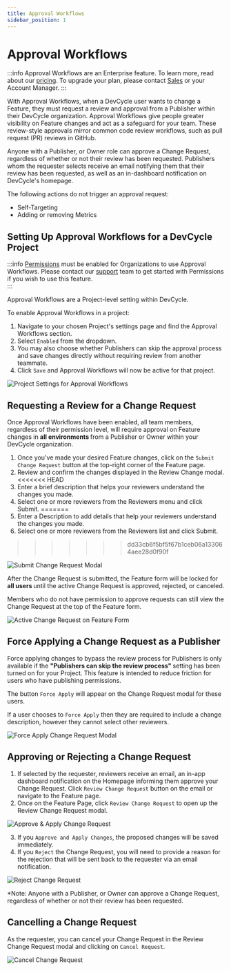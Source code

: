 ```yaml
---
title: Approval Workflows
sidebar_position: 1
---
```


# Approval Workflows

:::info
Approval Workflows are an Enterprise feature. To learn more, read about our [pricing](https://devcycle.com/pricing). To upgrade your plan, please contact [Sales](mailto:sales@devcycle.com) or your Account Manager. 
:::

With Approval Workflows, when a DevCycle user wants to change a Feature, they must request a review and approval from a Publisher within their DevCycle organization. Approval Workflows give people greater visibility on Feature changes and act as a safeguard for your team. These review-style approvals mirror common code review workflows, such as pull request (PR) reviews in GitHub. 

Anyone with a Publisher, or Owner role can approve a Change Request, regardless of whether or not their review has been requested. Publishers whom the requester selects receive an email notifying them that their review has been requested, as well as an in-dashboard notification on DevCycle's homepage.

The following actions do not trigger an approval request:
* Self-Targeting
* Adding or removing Metrics

## Setting Up Approval Workflows for a DevCycle Project

:::info
[Permissions](docs/extras/permissions/permissions.md) must be enabled for Organizations to use Approval Workflows. Please contact our [support](mailto:support@devcycle.com) team to get started with Permissions if you wish to use this feature.  
:::

Approval Workflows are a Project-level setting within DevCycle. 

To enable Approval Workflows in a project: 

1. Navigate to your chosen Project's settings page and find the Approval Workflows section. 
2. Select `Enabled` from the dropdown. 
3. You may also choose whether Publishers can skip the approval process and save changes directly without requiring review from another teammate. 
4. Click `Save` and Approval Workflows will now be active for that project. 

![Project Settings for Approval Workflows](/july-2024-project-settings-approval.png)

## Requesting a Review for a Change Request

Once Approval Workflows have been enabled, all team members, regardless of their permission level, will require approval on Feature changes in <b> all environments </b> from a Publisher or Owner within your DevCycle organization. 

1. Once you've made your desired Feature changes, click on the `Submit Change Request` button at the top-right corner of the Feature page. 
2. Review and confirm the changes displayed in the Review Change modal.
<<<<<<< HEAD
3. Enter a brief description that helps your reviewers understand the changes you made.
4. Select one or more reviewers from the Reviewers menu and click Submit. 
=======
3. Enter a Description to add details that help your reviewers understand the changes you made.
4. Select one or more reviewers from the Reviewers list and click Submit. 
>>>>>>> dd33cb6f5bf5f67b1ceb06a133064aee28d0f90f

![Submit Change Request Modal](/july-2024-submit-cr.png)

After the Change Request is submitted, the Feature form will be locked for <b> all users </b> until the active Change Request is approved, rejected, or canceled. 

Members who do not have permission to approve requests can still view the Change Request at the top of the Feature form. 

![Active Change Request on Feature Form](/july-2024-active-change-request-feature-form.png)

## Force Applying a Change Request as a Publisher

Force applying changes to bypass the review process for Publishers is only available if the <b> "Publishers can skip the review process" </b> setting has been turned on for your Project. This feature is intended to reduce friction for users who have publishing permissions. 

The button `Force Apply` will appear on the Change Request modal for these users. 

If a user chooses to `Force Apply` then they are required to include a change description, however they cannot select other reviewers. 

![Force Apply Change Request Modal](/july-2024-force-apply..png)

## Approving or Rejecting a Change Request

1. If selected by the requester, reviewers receive an email, an in-app dashboard notification on the Homepage informing them approve your Change Request. Click `Review Change Request` button on the email or navigate to the Feature page.  
2. Once on the Feature Page, click `Review Change Request` to open up the Review Change Request modal. 

![Approve & Apply Change Request](/july-2024-approve-apply-change-request.png)

3. If you `Approve and Apply Changes`, the proposed changes will be saved immediately. 
4. If you `Reject` the Change Request, you will need to provide a reason for the rejection that will be sent back to the requester via an email notification. 

![Reject Change Request](/july-2024-reject-change-request.png)

*Note: Anyone with a Publisher, or Owner can approve a Change Request, regardless of whether or not their review has been requested.


## Cancelling a Change Request 

As the requester, you can cancel your Change Request in the Review Change Request modal and clicking on `Cancel Request`.

![Cancel Change Request](/july-2024-cancel-change-request.png)



